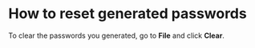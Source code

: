 # How to reset generated passwords

To clear the passwords you generated, go to **File** and click **Clear**.

<SCREENSHOT>